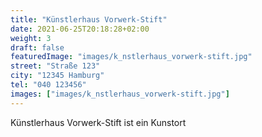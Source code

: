```yaml
---
title: "Künstlerhaus Vorwerk-Stift"
date: 2021-06-25T20:18:28+02:00
weight: 3
draft: false
featuredImage: "images/k_nstlerhaus_vorwerk-stift.jpg"
street: "Straße 123"
city: "12345 Hamburg"
tel: "040 123456"
images: ["images/k_nstlerhaus_vorwerk-stift.jpg"]
---
```


Künstlerhaus Vorwerk-Stift ist ein Kunstort
